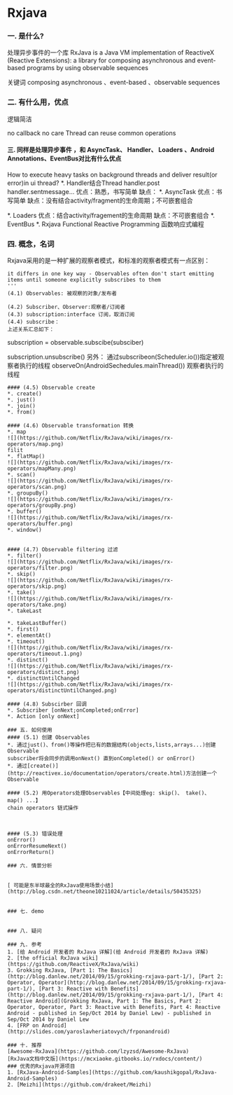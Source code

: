Rxjava
===

### 一. 是什么?
处理异步事件的一个库
RxJava is a Java VM implementation of ReactiveX (Reactive Extensions): a library for composing asynchronous and event-based programs by using observable sequences

关键词   composing asynchronous 、event-based 、observable sequences

### 二. 有什么用，优点
逻辑简洁

no callback
no care Thread
can reuse common operations

#### 三. 同样是处理异步事件 ，和 AsyncTask、 Handler、 Loaders 、Android Annotations、EventBus对比有什么优点

How to execute heavy tasks on background threads and deliver result(or error)in ui thread?
*. Handler结合Thread   handler.post handler.sentmessage...
优点：熟悉，书写简单
缺点：
*. AsyncTask
优点：书写简单
缺点：没有结合activity/fragment的生命周期；不可嵌套组合

*. Loaders
优点：结合activity/fragement的生命周期
缺点：不可嵌套组合
*. EventBus
*. Rxjava
Functional Reactive Programming 函数响应式编程
### 四. 概念，名词
Rxjava采用的是一种扩展的观察者模式，和标准的观察者模式有一点区别：
```
it differs in one key way - Observables often don't start emitting items until someone explicitly subscribes to them 
'''
(4.1) Observables: 被观察的对象/发布者

(4.2) Subscriber、Observer:观察者/订阅者
(4.3) subscription:interface 订阅，取消订阅
(4.4) subscribe： 
上述关系汇总如下：
```
subscription = observable.subscibe(subsciber)

subscription.unsubscribe()
另外：
通过subscribeon(Scheduler.io())指定被观察者执行的线程
observeOn(AndroidSechedules.mainThread()) 观察者执行的线程
```
#### (4.5) Observable create
*. create()
*. just()
*. join()
*. from()

#### (4.6) Observable transformation 转换
*. map
![](https://github.com/Netflix/RxJava/wiki/images/rx-operators/map.png)
filit
*. flatMap()
![](https://github.com/Netflix/RxJava/wiki/images/rx-operators/mapMany.png)
*. scan()
![](https://github.com/Netflix/RxJava/wiki/images/rx-operators/scan.png)
*. groupuBy()
![](https://github.com/Netflix/RxJava/wiki/images/rx-operators/groupBy.png)
*. buffer()
![](https://github.com/Netflix/RxJava/wiki/images/rx-operators/buffer.png)
*. window()


#### (4.7) Observable filtering 过滤
*. filter()
![](https://github.com/Netflix/RxJava/wiki/images/rx-operators/filter.png)
*. skip()
![](https://github.com/Netflix/RxJava/wiki/images/rx-operators/skip.png)
*. take()
![](https://github.com/Netflix/RxJava/wiki/images/rx-operators/take.png)
*. takeLast

*. takeLastBuffer()
*. first()
*. elementAt()
*. timeout()
![](https://github.com/Netflix/RxJava/wiki/images/rx-operators/timeout.1.png)
*. distinct()
![](https://github.com/Netflix/RxJava/wiki/images/rx-operators/distinct.png)
*. distinctUntilChanged
![](https://github.com/Netflix/RxJava/wiki/images/rx-operators/distinctUntilChanged.png)

#### (4.8) Subscirber 回调
*. Subscriber [onNext;onCompleted;onError]
*. Action [only onNext]

### 五. 如何使用
#### (5.1) 创建 Observables
*. 通过just()、from()等操作把已有的数据结构(objects,lists,arrays...)创建Observable
subscriber将会同步的调用onNext() 直到onCompleted() or onError()
*. 通过[create()](http://reactivex.io/documentation/operators/create.html)方法创建一个Observable
 
#### (5.2) 用Operators处理Observables【中间处理eg: skip()、 take()、 map() ...】
chain operators 链式操作



#### (5.3) 错误处理
onError()
onErrorResumeNext()
onErrorReturn()

### 六. 情景分析


[ 可能是东半球最全的RxJava使用场景小结](http://blog.csdn.net/theone10211024/article/details/50435325)


### 七. demo


### 八. 疑问

### 九. 参考
1. [给 Android 开发者的 RxJava 详解](给 Android 开发者的 RxJava 详解)
2. [the official RxJava wiki](https://github.com/ReactiveX/RxJava/wiki)
3. Grokking RxJava, [Part 1: The Basics](http://blog.danlew.net/2014/09/15/grokking-rxjava-part-1/), [Part 2: Operator, Operator](http://blog.danlew.net/2014/09/15/grokking-rxjava-part-1/), [Part 3: Reactive with Benefits](http://blog.danlew.net/2014/09/15/grokking-rxjava-part-1/), [Part 4: Reactive Android](Grokking RxJava, Part 1: The Basics, Part 2: Operator, Operator, Part 3: Reactive with Benefits, Part 4: Reactive Android - published in Sep/Oct 2014 by Daniel Lew) - published in Sep/Oct 2014 by Daniel Lew
4. [FRP on Android](http://slides.com/yaroslavheriatovych/frponandroid)

### 十. 推荐
[Awesome-RxJava](https://github.com/lzyzsd/Awesome-RxJava)
[RxJava文档中文版](https://mcxiaoke.gitbooks.io/rxdocs/content/)
### 优秀的Rxjava开源项目
1. [RxJava-Android-Samples](https://github.com/kaushikgopal/RxJava-Android-Samples)
2. [Meizhi](https://github.com/drakeet/Meizhi)
